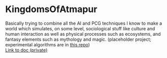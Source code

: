 # KingdomsOfAtmapur
Basically trying to combine all the AI and PCG techniques I know to make a world which simulates, on some level, sociological stuff like culture and human interaction as well as physical processes such as ecosystems, and fantasy elements such as mythology and magic.
(placeholder project; experimental algorithms are in <a href="https://github.com/KhioneusNevula/AtmapurAITests">this repo</a>)<br>
<a href="https://docs.google.com/document/d/13eJ-gQnyFjiwpaFLUz0xHFN2SZ02CDhC47eBgG4rDUo/edit">Link to doc (private) </a>
